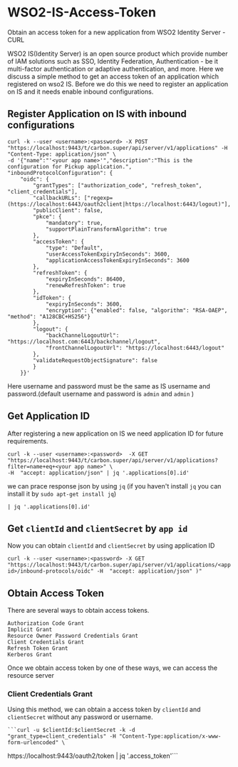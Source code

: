 # WSO2-IS-Access-Token
Obtain an access token for a new application from WSO2 Identity Server - CURL

WSO2 IS(Identity Server) is an open source product which provide number of IAM solutions such as SSO, Identity Federation, Authentication - be it multi-factor authentication or adaptive authentication, and more.
	Here we discuss a simple method to get an access token of an application which registered on wso2 IS. Before we do this we need to register an application on IS and it needs enable inbound configurations.
## Register Application on IS with inbound configurations
```curl
curl -k --user <username>:<password> -X POST "https://localhost:9443/t/carbon.super/api/server/v1/applications" -H  "Content-Type: application/json" \
-d '{"name":"'<your app name>'","description":"This is the configuration for Pickup application.",     "inboundProtocolConfiguration": { 
    "oidc": { 
        "grantTypes": ["authorization_code", "refresh_token", "client_credentials"],  
        "callbackURLs": ["regexp=(https://localhost:6443/oauth2client|https://localhost:6443/logout)"],  
        "publicClient": false,  
        "pkce": { 
            "mandatory": true,  
            "supportPlainTransformAlgorithm": true 
        },  
        "accessToken": { 
            "type": "Default",  
            "userAccessTokenExpiryInSeconds": 3600,  
            "applicationAccessTokenExpiryInSeconds": 3600 
        },  
        "refreshToken": { 
            "expiryInSeconds": 86400,  
            "renewRefreshToken": true 
        },  
        "idToken": { 
            "expiryInSeconds": 3600,  
            "encryption": {"enabled": false, "algorithm": "RSA-OAEP", "method": "A128CBC+HS256"} 
        },  
        "logout": { 
            "backChannelLogoutUrl": "https://localhost.com:6443/backchannel/logout",  
            "frontChannelLogoutUrl": "https://localhost:6443/logout" 
        },  
        "validateRequestObjectSignature": false 
        } 
    }}'
```
Here username and password must be the same as IS username and password.(default username and password is ```admin``` and ```admin``` )

## Get Application ID
After registering a new application on IS we need application ID for future requirements.

```
curl -k --user <username>:<password>  -X GET "https://localhost:9443/t/carbon.super/api/server/v1/applications?filter=name+eq+<your app name>" \
-H  "accept: application/json" | jq '.applications[0].id'

```
we can prace response json by using ```jq```
(if you haven't install ```jq``` you can install it by ```sudo apt-get install jq```)

```| jq '.applications[0].id'```

## Get ```clientId``` and ```clientSecret``` by ```app id```

Now you can obtain ```clientId``` and ```clientSecret``` by using application ID

```curl -k --user <username>:<password> -X GET "https://localhost:9443/t/carbon.super/api/server/v1/applications/<app id>/inbound-protocols/oidc" -H  "accept: application/json" )"```

## Obtain Access Token 
There are several ways to obtain access tokens.

    Authorization Code Grant
    Implicit Grant
    Resource Owner Password Credentials Grant
    Client Credentials Grant
    Refresh Token Grant
    Kerberos Grant

 Once we obtain access token by one of these ways, we can access the resource server

### Client Credentials Grant

Using this method, we can obtain a access token by ```clientId``` and ```clientSecret``` without any password or username. 

    ```curl -u $clientId:$clientSecret -k -d "grant_type=client_credentials" -H "Content-Type:application/x-www-form-urlencoded" \
   https://localhost:9443/oauth2/token | jq '.access_token'```